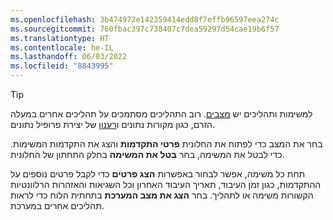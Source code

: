 ```yaml
---
ms.openlocfilehash: 3b474972e142359414edd8f7effb96597eea274c
ms.sourcegitcommit: 760fbac397c738407c7dea59297d54cae19b6f57
ms.translationtype: HT
ms.contentlocale: he-IL
ms.lasthandoff: 06/03/2022
ms.locfileid: "8843995"
---
```

> [!TIP] 
> למשימות ותהליכים יש [מצבים](../system.md#status-definitions). רוב התהליכים מסתמכים על תהליכים אחרים במעלה הזרם, כגון מקורות נתונים ו[רענון](../system.md#refresh-processes) של יצירת פרופיל נתונים. 
> 
> בחר את המצב כדי לפתוח את החלונית **פרטי התקדמות** והצג את התקדמות המשימות. כדי לבטל את המשימה, בחר **בטל את המשימה** בחלק התחתון של החלונית. 
> 
> תחת כל משימה, אפשר לבחור באפשרות **הצג פרטים** כדי לקבל פרטים נוספים על ההתקדמות, כגון זמן העיבוד, תאריך העיבוד האחרון וכל השגיאות והאזהרות הרלוונטיות הקשורות משימה או לתהליך. בחר **הצג את מצב המערכת** בתחתית הלוח כדי לראות תהליכים אחרים במערכת.